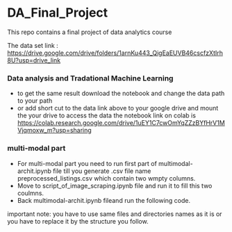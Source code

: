# DA_Final_Project
This repo contains a final project of data analytics course 

The data set link : https://drive.google.com/drive/folders/1arnKu443_QigEaEUVB46cscfzXtIrh8U?usp=drive_link

### Data analysis and Tradational Machine Learning 
- to get the same result download the notebook and change the data path to your path
- or add short cut to the data link above to your google drive and mount the your drive to access the data the notebook link on colab is https://colab.research.google.com/drive/1uEY1C7cwOmYqZZzBYfHrV1MVjqmoxw_m?usp=sharing
  
### multi-modal part
- For multi-modal part you need to run first part of multimodal-archit.ipynb file till you generate .csv file name preprocessed_listings.csv which contain two wmpty columns.
- Move to script_of_image_scraping.ipynb file and run it to fill this two coulmns.
- Back multimodal-archit.ipynb fileand run the following code.


important note: you have to use same files and directories names as it is or you have to replace it by the structure you follow.
